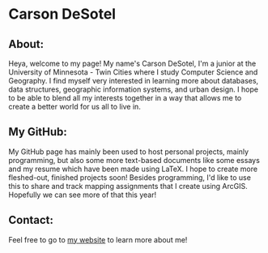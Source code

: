 # Carson DeSotel

## About:
Heya, welcome to my page! My name's Carson DeSotel, I'm a junior at the University of Minnesota - Twin Cities where I study Computer Science and Geography. I find myself very interested in learning more about databases, data structures, geographic information systems, and urban design. I hope to be able to blend all my interests together in a way that allows me to create a better world for us all to live in. 

## My GitHub:
My GitHub page has mainly been used to host personal projects, mainly programming, but also some more text-based documents like some essays and my resume which have been made using LaTeX. I hope to create more fleshed-out, finished projects soon! Besides programming, I'd like to use this to share and track mapping assignments that I create using ArcGIS. Hopefully we can see more of that this year!

## Contact:
Feel free to go to [my website](https://www.carsondesotel.com/) to learn more about me!
